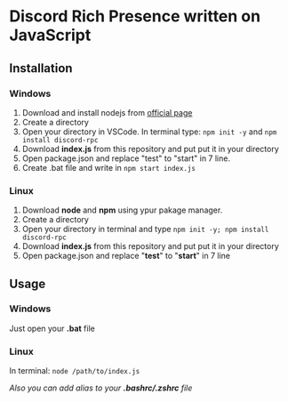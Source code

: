 # Discord Rich Presence written on JavaScript

## Installation

### Windows

1. Download and install nodejs from [official page](https://nodejs.org/en/download/)
2. Create a directory
3. Open your directory in VSCode. In terminal type: `npm init -y`  and `npm install discord-rpc`
4. Download **index.js** from this repository and put put it in your directory
5. Open package.json and replace "test" to "start" in 7 line.
6. Create .bat file and write in `npm start index.js`

### Linux

1. Download **node** and **npm** using ypur pakage manager.
2. Create a directory
3. Open your directory in terminal and type `npm init -y; npm install discord-rpc`
4. Download **index.js** from this repository and put put it in your directory
5. Open package.json and replace "**test**" to "**start**" in 7 line

## Usage

### Windows

Just open your **.bat** file

### Linux 

In terminal: `node /path/to/index.js`

*Also you can add alias to your **.bashrc/.zshrc** file*